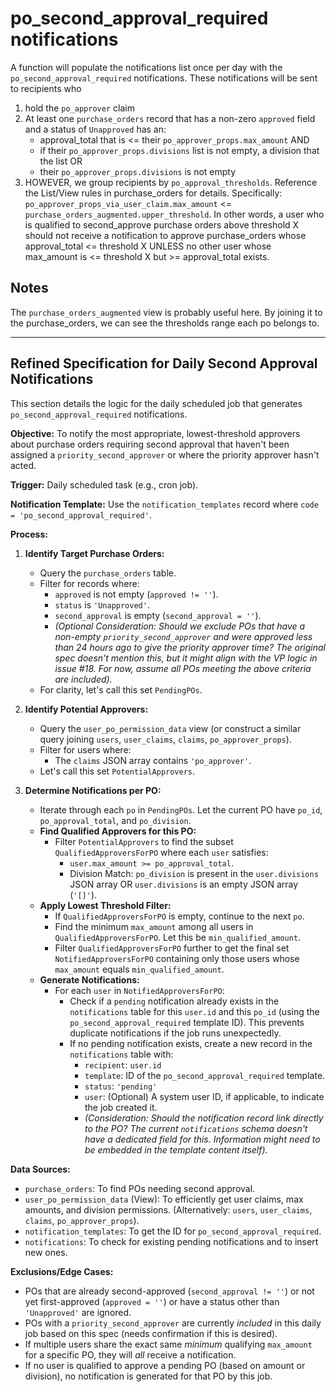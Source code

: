 # po_second_approval_required notifications

A function will populate the notifications list once per day with the `po_second_approval_required` notifications. These notifications will be sent to recipients who

1. hold the `po_approver` claim
2. At least one `purchase_orders` record that has a non-zero `approved` field and a status of `Unapproved` has an:
   - approval_total that is <= their `po_approver_props.max_amount` AND
   - if their `po_approver_props.divisions` list is not empty, a division that the list OR
   - their `po_approver_props.divisions` is not empty
3. HOWEVER, we group recipients by `po_approval_thresholds`. Reference the List/View rules in purchase_orders for details. Specifically: `po_approver_props_via_user_claim.max_amount` <= `purchase_orders_augmented.upper_threshold`. In other words, a user who is qualified to second_approve purchase orders above threshold X should not receive a notification to approve purchase_orders whose approval_total <= threshold X UNLESS no other user whose max_amount is <= threshold X but >= approval_total exists.

## Notes

The `purchase_orders_augmented` view is probably useful here. By joining it to the purchase_orders, we can see the thresholds range each po belongs to.

---

## Refined Specification for Daily Second Approval Notifications

This section details the logic for the daily scheduled job that generates `po_second_approval_required` notifications.

**Objective:** To notify the most appropriate, lowest-threshold approvers about purchase orders requiring second approval that haven't been assigned a `priority_second_approver` or where the priority approver hasn't acted.

**Trigger:** Daily scheduled task (e.g., cron job).

**Notification Template:** Use the `notification_templates` record where `code = 'po_second_approval_required'`.

**Process:**

1. **Identify Target Purchase Orders:**
    - Query the `purchase_orders` table.
    - Filter for records where:
        - `approved` is not empty (`approved != ''`).
        - `status` is `'Unapproved'`.
        - `second_approval` is empty (`second_approval = ''`).
        - *(Optional Consideration: Should we exclude POs that have a non-empty `priority_second_approver` and were approved less than 24 hours ago to give the priority approver time? The original spec doesn't mention this, but it might align with the VP logic in issue #18. For now, assume all POs meeting the above criteria are included).*
    - For clarity, let's call this set `PendingPOs`.

2. **Identify Potential Approvers:**
    - Query the `user_po_permission_data` view (or construct a similar query joining `users`, `user_claims`, `claims`, `po_approver_props`).
    - Filter for users where:
        - The `claims` JSON array contains `'po_approver'`.
    - Let's call this set `PotentialApprovers`.

3. **Determine Notifications per PO:**
    - Iterate through each `po` in `PendingPOs`. Let the current PO have `po_id`, `po_approval_total`, and `po_division`.
    - **Find Qualified Approvers for this PO:**
        - Filter `PotentialApprovers` to find the subset `QualifiedApproversForPO` where each `user` satisfies:
            - `user.max_amount >= po_approval_total`.
            - Division Match: `po_division` is present in the `user.divisions` JSON array OR `user.divisions` is an empty JSON array (`'[]'`).
    - **Apply Lowest Threshold Filter:**
        - If `QualifiedApproversForPO` is empty, continue to the next `po`.
        - Find the minimum `max_amount` among all users in `QualifiedApproversForPO`. Let this be `min_qualified_amount`.
        - Filter `QualifiedApproversForPO` further to get the final set `NotifiedApproversForPO` containing only those users whose `max_amount` equals `min_qualified_amount`.
    - **Generate Notifications:**
        - For each `user` in `NotifiedApproversForPO`:
            - Check if a `pending` notification already exists in the `notifications` table for this `user.id` and this `po_id` (using the `po_second_approval_required` template ID). This prevents duplicate notifications if the job runs unexpectedly.
            - If no pending notification exists, create a new record in the `notifications` table with:
                - `recipient`: `user.id`
                - `template`: ID of the `po_second_approval_required` template.
                - `status`: `'pending'`
                - `user`: (Optional) A system user ID, if applicable, to indicate the job created it.
                - *(Consideration: Should the notification record link directly to the PO? The current `notifications` schema doesn't have a dedicated field for this. Information might need to be embedded in the template content itself).*

**Data Sources:**

- `purchase_orders`: To find POs needing second approval.
- `user_po_permission_data` (View): To efficiently get user claims, max amounts, and division permissions. (Alternatively: `users`, `user_claims`, `claims`, `po_approver_props`).
- `notification_templates`: To get the ID for `po_second_approval_required`.
- `notifications`: To check for existing pending notifications and to insert new ones.

**Exclusions/Edge Cases:**

- POs that are already second-approved (`second_approval != ''`) or not yet first-approved (`approved = ''`) or have a status other than `'Unapproved'` are ignored.
- POs with a `priority_second_approver` are currently *included* in this daily job based on this spec (needs confirmation if this is desired).
- If multiple users share the exact same *minimum* qualifying `max_amount` for a specific PO, they will *all* receive a notification.
- If no user is qualified to approve a pending PO (based on amount or division), no notification is generated for that PO by this job.
